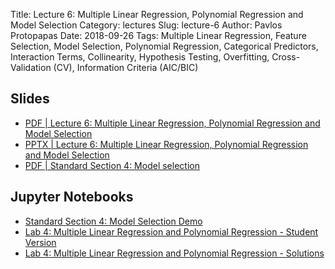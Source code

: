 Title: Lecture 6: Multiple Linear Regression, Polynomial Regression and Model Selection
Category: lectures
Slug: lecture-6
Author: Pavlos Protopapas
Date: 2018-09-26
Tags: Multiple Linear Regression, Feature Selection, Model Selection, Polynomial Regression, Categorical Predictors, Interaction Terms, Collinearity, Hypothesis Testing, Overfitting, Cross-Validation (CV), Information Criteria (AIC/BIC)

## Slides

- [PDF | Lecture 6: Multiple Linear Regression, Polynomial Regression and Model Selection]({attach}presentation/Lecture6_MR_ModelSelection.pdf)
- [PPTX | Lecture 6: Multiple Linear Regression, Polynomial Regression and Model Selection]({attach}presentation/Lecture6_MR_ModelSelection.pptx)
- [PDF | Standard Section 4: Model selection]({filename}../../sections/section3/presentation/section4_model_selection.html)

## Jupyter Notebooks

- [Standard Section 4: Model Selection Demo]({filename}../../sections/section4/notebook/section4_model_selection.ipynb)
- [Lab 4: Multiple Linear Regression and Polynomial Regression - Student Version]({filename}../../labs/lab4/notebook/lab4.ipynb)
- [Lab 4: Multiple Linear Regression and Polynomial Regression - Solutions]({filename}../../labs/lab4/notebook/solutions/lab4_solutions.ipynb)
